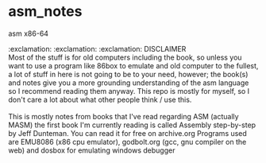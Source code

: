 # asm_notes
asm x86-64

<div id="header" align="left" font-size="40px">:exclamation: :exclamation: :exclamation: DISCLAIMER</div>
Most of the stuff is for old computers including the book, so unless you want to use a program like 86box to emulate and old computer to the fullest, a lot of stuff in here is not going to be to your need, however; the book(s) and notes give you a more grounding understanding of the asm language so I recommend reading them anyway. This repo is mostly for myself, so I don't care a lot about what other people think / use this.
<br><br>
This is mostly notes from books that I've read regarding ASM (actually MASM) the first book I'm currently reading is called Assembly step-by-step by Jeff Dunteman. You can read it for free on archive.org
Programs used are EMU8086 (x86 cpu emulator), godbolt.org (gcc, gnu compiler on the web) and dosbox for emulating windows debugger
